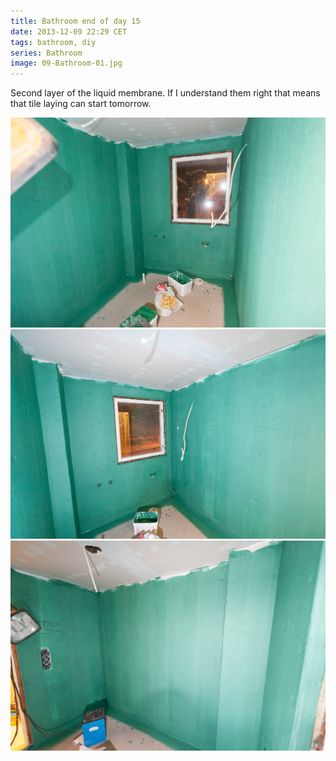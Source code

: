 ```yaml
---
title: Bathroom end of day 15
date: 2013-12-09 22:29 CET
tags: bathroom, diy
series: Bathroom
image: 09-Bathroom-01.jpg
---
```


Second layer of the liquid membrane. If I understand them right that means that tile laying can start tomorrow.

![Bathroom](09-Bathroom-01.jpg 'Bathroom')
![Bathroom](09-Bathroom-02.jpg 'Bathroom')
![Bathroom](09-Bathroom-03.jpg 'Bathroom')
